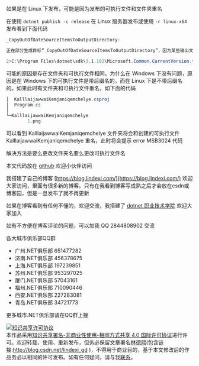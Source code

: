 
如果是在 Linux 下发布，可能是因为发布的可执行文件和文件夹重名

<!--more-->


<!-- CreateTime:2020/3/24 9:26:41 -->

<!-- 发布 -->

在使用 `dotnet publish -c release` 在 Linux 服务器发布或使用 `-r linux-x64` 发布看到下面代码

```csharp
_CopyOutOfDateSourceItemsToOutputDirectory:

正在部分生成目标“_CopyOutOfDateSourceItemsToOutputDirectory”，因为某些输出文件相对于其输入文件而言已经过期。

2>C:\Program Files\dotnet\sdk\3.1.102\Microsoft.Common.CurrentVersion.targets(4570,5): error MSB3024: 未能将文件“f:\lindexi\foo\obj\Release\netcoreapp3.1\linux-x64\Foo”复制到目标文件“bin\Release\netcoreapp3.1\linux-x64\Foo”，因为该目标是文件夹而不是文件 。若要将源文件复制到文件夹中，请考虑使用 DestinationFolder 参数，而不使用 DestinationFiles
```

可能的原因是存在文件夹和可执行文件相同。为什么在 Windows 下没有问题，原因是在 Windows 下的可执行文件是带后缀名的，而在 Linux 下是不带后缀名的。如果此时有文件夹和可执行文件重名，如下面的代码

```csharp
│  KalllaijawwaiKemjaniqemchelye.csproj
│  Program.cs
│
└─KalllaijawwaiKemjaniqemchelye
        1.png
```

可以看到 KalllaijawwaiKemjaniqemchelye 文件夹将会和创建的可执行文件 KalllaijawwaiKemjaniqemchelye 重名，此时将会提示 error MSB3024 代码

解决方法是要么更改文件夹名要么更改可执行文件名

本文代码放在 [github](https://github.com/lindexi/lindexi_gd/tree/2b4a8ca4ff0e95f51c10c33cbab4a89037e6010e/KalllaijawwaiKemjaniqemchelye) 欢迎小伙伴访问




我搭建了自己的博客 [https://blog.lindexi.com/](https://blog.lindexi.com/) 欢迎大家访问，里面有很多新的博客。只有在我看到博客写成熟之后才会放在csdn或博客园，但是一旦发布了就不再更新

如果在博客看到有任何不懂的，欢迎交流，我搭建了 [dotnet 职业技术学院](https://t.me/dotnet_campus) 欢迎大家加入

如有不方便在博客评论的问题，可以加我 QQ 2844808902 交流

各大城市俱乐部QQ群

- 广州.NET俱乐部 651477282
- 济南.NET俱乐部 456378675
- 上海.NET俱乐部 197239851
- 苏州.NET俱乐部 953297025
- 厦门.NET俱乐部 57043161
- 福州.NET俱乐部 710090446
- 西安.NET俱乐部 227283081
- 青岛.NET俱乐部 34721773

更多城市.NET俱乐部请在QQ群上搜

<a rel="license" href="http://creativecommons.org/licenses/by-nc-sa/4.0/"><img alt="知识共享许可协议" style="border-width:0" src="https://licensebuttons.net/l/by-nc-sa/4.0/88x31.png" /></a><br />本作品采用<a rel="license" href="http://creativecommons.org/licenses/by-nc-sa/4.0/">知识共享署名-非商业性使用-相同方式共享 4.0 国际许可协议</a>进行许可。欢迎转载、使用、重新发布，但务必保留文章署名[林德熙](http://blog.csdn.net/lindexi_gd)(包含链接:http://blog.csdn.net/lindexi_gd )，不得用于商业目的，基于本文修改后的作品务必以相同的许可发布。如有任何疑问，请与我[联系](mailto:lindexi_gd@163.com)。